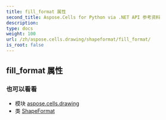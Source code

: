 ```yaml
---
title: fill_format 属性
second_title: Aspose.Cells for Python via .NET API 参考资料
description:
type: docs
weight: 100
url: /zh/aspose.cells.drawing/shapeformat/fill_format/
is_root: false
---
```

## fill_format 属性


### 也可以看看
* 模块 [aspose.cells.drawing](../../)
* 类 [ShapeFormat](/cells/python-net/zh/aspose.cells.drawing/shapeformat)
